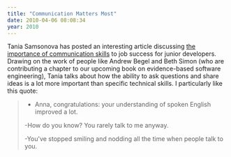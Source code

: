 ```yaml
---
title: "Communication Matters Most"
date: 2010-04-06 08:08:34
year: 2010
---
```

Tania Samsonova has posted an interesting article discussing <a href="http://blogidol.ca/2010/03/whats-most-important-in-enterprise-it/355">the importance of communication skills</a> to job success for junior developers. Drawing on the work of people like Andrew Begel and Beth Simon (who are contributing a chapter to our upcoming book on evidence-based software engineering), Tania talks about how the ability to ask questions and share ideas is a lot more important than specific technical skills. I particularly like this quote:

> - Anna, congratulations: your understanding of spoken English improved a lot.
>
> -How do you know? You rarely talk to me anyway.
>
> -You've stopped smiling and nodding all the time when people talk to you.
